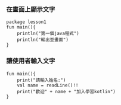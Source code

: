 ### 在畫面上顯示文字
```
package lesson1
fun main(){
	println("第一個java程式")
	println("輸出至畫面")
}
```


### 讓使用者輸入文字
```
fun main(){
    print("請輸入姓名:")
    val name = readLine()!!
    print("歡迎" + name + "加入學習kotlin")
}
``` 